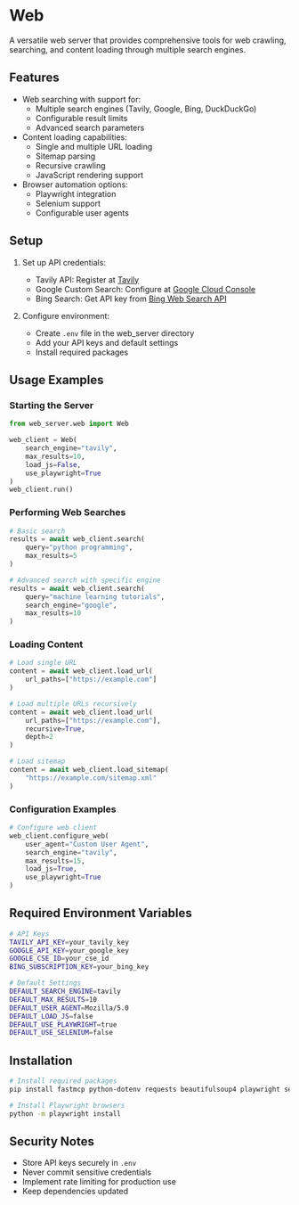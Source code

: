 # Web

A versatile web server that provides comprehensive tools for web crawling, searching, and content loading through multiple search engines.

## Features

- Web searching with support for:
  - Multiple search engines (Tavily, Google, Bing, DuckDuckGo)
  - Configurable result limits
  - Advanced search parameters
- Content loading capabilities:
  - Single and multiple URL loading
  - Sitemap parsing
  - Recursive crawling
  - JavaScript rendering support
- Browser automation options:
  - Playwright integration
  - Selenium support
  - Configurable user agents

## Setup

1. Set up API credentials:
   - Tavily API: Register at [Tavily](https://tavily.io/)
   - Google Custom Search: Configure at [Google Cloud Console](https://console.cloud.google.com/)
   - Bing Search: Get API key from [Bing Web Search API](https://www.microsoft.com/en-us/bing/apis/bing-web-search-api)

2. Configure environment:
   - Create `.env` file in the web_server directory
   - Add your API keys and default settings
   - Install required packages

## Usage Examples

### Starting the Server
```python
from web_server.web import Web

web_client = Web(
    search_engine="tavily",
    max_results=10,
    load_js=False,
    use_playwright=True
)
web_client.run()
```

### Performing Web Searches
```python
# Basic search
results = await web_client.search(
    query="python programming",
    max_results=5
)

# Advanced search with specific engine
results = await web_client.search(
    query="machine learning tutorials",
    search_engine="google",
    max_results=10
)
```

### Loading Content
```python
# Load single URL
content = await web_client.load_url(
    url_paths=["https://example.com"]
)

# Load multiple URLs recursively
content = await web_client.load_url(
    url_paths=["https://example.com"],
    recursive=True,
    depth=2
)

# Load sitemap
content = await web_client.load_sitemap(
    "https://example.com/sitemap.xml"
)
```

### Configuration Examples
```python
# Configure web client
web_client.configure_web(
    user_agent="Custom User Agent",
    search_engine="tavily",
    max_results=15,
    load_js=True,
    use_playwright=True
)
```

## Required Environment Variables
```bash
# API Keys
TAVILY_API_KEY=your_tavily_key
GOOGLE_API_KEY=your_google_key
GOOGLE_CSE_ID=your_cse_id
BING_SUBSCRIPTION_KEY=your_bing_key

# Default Settings
DEFAULT_SEARCH_ENGINE=tavily
DEFAULT_MAX_RESULTS=10
DEFAULT_USER_AGENT=Mozilla/5.0
DEFAULT_LOAD_JS=false
DEFAULT_USE_PLAYWRIGHT=true
DEFAULT_USE_SELENIUM=false
```

## Installation

```bash
# Install required packages
pip install fastmcp python-dotenv requests beautifulsoup4 playwright selenium google-search-results langchain-tavily

# Install Playwright browsers
python -m playwright install
```

## Security Notes
- Store API keys securely in `.env`
- Never commit sensitive credentials
- Implement rate limiting for production use
- Keep dependencies updated
